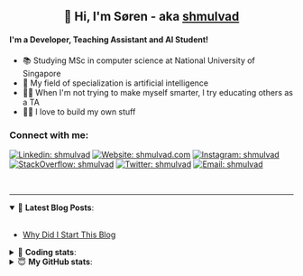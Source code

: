 <h2 align="center">
	👋 Hi, I'm Søren - aka <a href="https://shmulvad.com">shmulvad</a>
</h2>

#### I'm a Developer, Teaching Assistant and AI Student!
- 📚 Studying MSc in computer science at National University of Singapore
- 🧠 My field of specialization is artificial intelligence
- 👨‍🏫 When I'm not trying to make myself smarter, I try educating others as a TA
- 👨‍💻 I love to build my own stuff

### Connect with me:

[![Linkedin: shmulvad](https://img.shields.io/badge/shmulvad-blue?style=flat&logo=Linkedin&logoColor=white)][linkedin]
[![Website: shmulvad.com](https://img.shields.io/badge/shmulvad.com-47CCCC?&style=flat&logo=Google-Chrome&logoColor=white)][website]
[![Instagram: shmulvad](https://img.shields.io/badge/-@shmulvad-purple?style=flat&logo=Instagram&logoColor=white)][instagram]
[![StackOverflow: shmulvad](https://img.shields.io/badge/shmulvad-FE7A16?style=flat&logo=stack-overflow&logoColor=white)][stackOverflow]
[![Twitter: shmulvad](https://img.shields.io/badge/@shmulvad-1ca0f1?style=flat&logo=twitter&logoColor=white)][twitter]
[![Email: shmulvad](https://img.shields.io/badge/shmulvad-D14836?style=flat&logo=gmail&logoColor=white)][mail]

<br />

---

<details open>
 <summary>📕 <b>Latest Blog Posts</b>: </summary>

<br>

<!-- BLOG-POST-LIST:START -->
- [Why Did I Start This Blog](https://shmulvad.com/blog/why-did-start-this-blog)
<!-- BLOG-POST-LIST:END -->

</details>

<!-- --- -->

<details>
 <summary>🤖 <b>Coding stats</b>: </summary>

<br>

<!--START_SECTION:waka-->
**I'm a Night 🦉** 

```text
🌞 Morning    96 commits     ██░░░░░░░░░░░░░░░░░░░░░░░   9.74% 
🌆 Daytime    370 commits    █████████░░░░░░░░░░░░░░░░   37.53% 
🌃 Evening    349 commits    ████████░░░░░░░░░░░░░░░░░   35.4% 
🌙 Night      171 commits    ████░░░░░░░░░░░░░░░░░░░░░   17.34%

```


📊 **This Week I Spent My Time On** 

```text
💬 Programming Languages: 
Python                   24 hrs 2 mins       ███████████████████░░░░░░   76.76% 
Other                    3 hrs 37 mins       ███░░░░░░░░░░░░░░░░░░░░░░   11.56% 
Text                     1 hr 21 mins        █░░░░░░░░░░░░░░░░░░░░░░░░   4.34% 
HTML                     43 mins             ░░░░░░░░░░░░░░░░░░░░░░░░░   2.33% 
JavaScript               42 mins             ░░░░░░░░░░░░░░░░░░░░░░░░░   2.26%

🔥 Editors: 
VS Code                  26 hrs 23 mins      █████████████████████░░░░   84.28% 
Zsh                      3 hrs 32 mins       ██░░░░░░░░░░░░░░░░░░░░░░░   11.33% 
Sublime Text             1 hr 22 mins        █░░░░░░░░░░░░░░░░░░░░░░░░   4.38%

🐱‍💻 Projects: 
finanstilsyn-scraper     21 hrs 30 mins      █████████████████░░░░░░░░   68.7% 
overvaagning             4 hrs 20 mins       ███░░░░░░░░░░░░░░░░░░░░░░   13.87% 
company-scrapers         3 hrs 12 mins       ██░░░░░░░░░░░░░░░░░░░░░░░   10.26% 
Unknown Project          1 hr 22 mins        █░░░░░░░░░░░░░░░░░░░░░░░░   4.38% 
overvaagning-admin       14 mins             ░░░░░░░░░░░░░░░░░░░░░░░░░   0.78%

```


 Last Updated on 11/01/2022
<!--END_SECTION:waka-->

</details>

<!-- --- -->

<details>
 <summary>😇 <b>My GitHub stats</b>: </summary>

<br>

<img align="left" alt="shmulvad's Github Stats" src="https://github-readme-stats.vercel.app/api?username=shmulvad&show_icons=true&hide_border=true" />

</details>



[website]: https://shmulvad.com
[twitter]: https://twitter.com/shmulvad
[linkedin]: https://linkedin.com/in/shmulvad
[instagram]: https://instagram.com/shmulvad
[stackOverflow]: https://stackoverflow.com/users/9248793/shmulvad
[mail]: mailto:shmulvad@gmail.com
[github]: https://github.com/shmulvad
